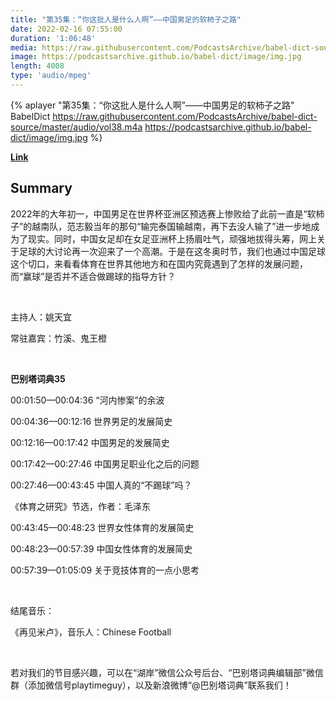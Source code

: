```yaml
---
title: "第35集：“你这批人是什么人啊”——中国男足的软柿子之路"
date: 2022-02-16 07:55:00
duration: '1:06:48'
media: https://raw.githubusercontent.com/PodcastsArchive/babel-dict-source/master/audio/vol38.m4a
image: https://podcastsarchive.github.io/babel-dict/image/img.jpg
length: 4008
type: 'audio/mpeg'
---
```


{% aplayer "第35集：“你这批人是什么人啊”——中国男足的软柿子之路" BabelDict  https://raw.githubusercontent.com/PodcastsArchive/babel-dict-source/master/audio/vol38.m4a https://podcastsarchive.github.io/babel-dict/image/img.jpg %}

**[Link](https://www.xiaoyuzhoufm.com/episode/620caea9483d5d44f64c7916)**

## Summary
<p>2022年的大年初一，中国男足在世界杯亚洲区预选赛上惨败给了此前一直是“软柿子”的越南队，范志毅当年的那句“输完泰国输越南，再下去没人输了”进一步地成为了现实。同时，中国女足却在女足亚洲杯上扬眉吐气，顽强地拔得头筹，网上关于足球的大讨论再一次迎来了一个高潮。于是在这冬奥时节，我们也通过中国足球这个切口，来看看体育在世界其他地方和在国内究竟遇到了怎样的发展问题，而“赢球”是否并不适合做踢球的指导方针？</p><p><br /></p><p>主持人：姚天宜</p><p>常驻嘉宾：竹溪、鬼王橙</p><p><br /></p><p><strong>巴别塔词典35</strong></p><p>00:01:50—00:04:36 “河内惨案”的余波</p><p>00:04:36—00:12:16 世界男足的发展简史</p><p>00:12:16—00:17:42 中国男足的发展简史</p><p>00:17:42—00:27:46 中国男足职业化之后的问题</p><p>00:27:46—00:43:45 中国人真的“不踢球”吗？</p><p>《体育之研究》节选，作者：毛泽东</p><p>00:43:45—00:48:23 世界女性体育的发展简史</p><p>00:48:23—00:57:39 中国女性体育的发展简史</p><p>00:57:39—01:05:09 关于竞技体育的一点小思考</p><p><br /></p><p>结尾音乐：</p><p>《再见米卢》，音乐人：Chinese Football</p><p><br /></p><p>若对我们的节目感兴趣，可以在“湖岸”微信公众号后台、“巴别塔词典编辑部”微信群（添加微信号playtimeguy），以及新浪微博“@巴别塔词典”联系我们！</p>
    